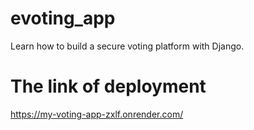 # evoting_app
Learn how to build a secure voting platform with Django.


# The link of deployment
https://my-voting-app-zxlf.onrender.com/
